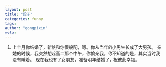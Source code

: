 ```yaml
---
layout: post
title: "段子"
categories: funny
tags:
author: "gongpixin"
meta:
---
```


1. 上个月你结婚了，新娘和你很般配，嗯。你从当年的小男生长成了大男孩。
亲她的时候，我突然想起高二那个中午，你偷亲我，你不知道的是，其实当时我没有睡着。
现在我也有了女朋友，准备明年结婚了，祝彼此幸福。
